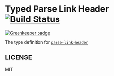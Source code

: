 # Typed Parse Link Header  [![Build Status](https://travis-ci.org/types/npm-parse-link-header.svg?branch=master)](https://travis-ci.org/types/npm-parse-link-header)

[![Greenkeeper badge](https://badges.greenkeeper.io/types/npm-parse-link-header.svg)](https://greenkeeper.io/)


The type definition for [`parse-link-header`](https://github.com/thlorenz/parse-link-header.git)

## LICENSE

MIT
